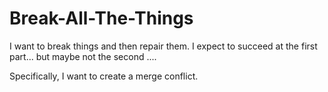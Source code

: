 # Break-All-The-Things
I want to break things and then repair them. I expect to succeed at the first part...
but maybe not the second ....

 Specifically, I want to create a merge conflict.